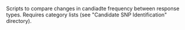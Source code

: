 Scripts to compare changes in candiadte frequency between response types. Requires category lists (see  "Candidate SNP Identification" directory).
